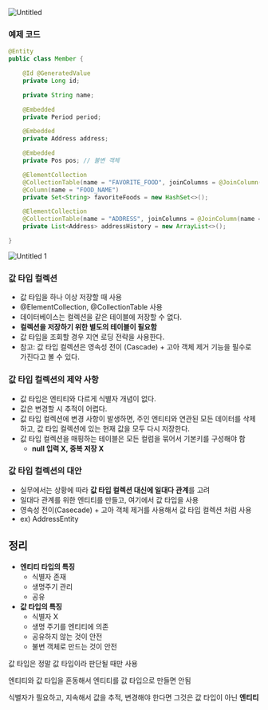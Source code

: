 ![Untitled](https://user-images.githubusercontent.com/72686708/139002378-dbe01a9a-47f6-422f-83e2-fe1232c21d20.png)

### 예제 코드

```java
@Entity
public class Member {

    @Id @GeneratedValue
    private Long id;

    private String name;

    @Embedded
    private Period period;

    @Embedded
    private Address address;

    @Embedded
    private Pos pos; // 불변 객체

    @ElementCollection
    @CollectionTable(name = "FAVORITE_FOOD", joinColumns = @JoinColumn(name = "MEMBER_ID"))
    @Column(name = "FOOD_NAME")
    private Set<String> favoriteFoods = new HashSet<>();

    @ElementCollection
    @CollectionTable(name = "ADDRESS", joinColumns = @JoinColumn(name = "MEMBER_ID"))
    private List<Address> addressHistory = new ArrayList<>();

}
```

![Untitled 1](https://user-images.githubusercontent.com/72686708/139002391-05efc5dd-48cb-4829-8a5c-b2a98bc9adc6.png)

### 값 타입 컬렉션

- 값 타입을 하나 이상 저장할 때 사용
- @ElementCollection, @CollectionTable 사용
- 데이터베이스는 컬렉션을 같은 테이블에 저장할 수 없다.
- **컬렉션을 저장하기 위한 별도의 테이블이 필요함**
- 값 타입을 조회할 경우 지연 로딩 전략을 사용한다.
- 참고: 값 타입 컬렉션은 영속성 전이 (Cascade) + 고아 객체 제거 기능을 필수로 가진다고 볼 수 있다.

### 값 타입 컬렉션의 제약 사항

- 값 타입은 엔티티와 다르게 식별자 개념이 없다.
- 값은 변경할 시 추적이 어렵다.
- 값 타입 컬렉션에 변경 사항이 발생하면, 주인 엔티티와 연관된 모든 데이터를 삭제하고, 값 타입 컬렉션에 있는 현재 값을 모두 다시 저장한다.
- 값 타입 컬렉션을 매핑하는 테이블은 모든 컬럼을 묶어서 기본키를 구성해야 함
    - **null 입력 X, 중복 저장 X**

### 값 타입 컬렉션의 대안

- 실무에서는 상황에 따라 **값 타입 컬렉션 대신에 일대다 관계**를 고려
- 일대다 관계를 위한 엔티티를 만들고, 여기에서 값 타입을 사용
- 영속성 전이(Casecade) + 고아 객체 제거를 사용해서 값 타입 컬렉션 처럼 사용
- ex) AddressEntity

## 정리

- **엔티티 타입의 특징**
    - 식별자 존재
    - 생명주기 관리
    - 공유
- **값 타입의 특징**
    - 식별자 X
    - 생명 주기를 엔티티에 의존
    - 공유하지 않는 것이 안전
    - 불변 객체로 만드는 것이 안전

값 타입은 정말 값 타입이라 판단될 때만 사용

엔티티와 값 타입을 혼동해서 엔티티를 값 타입으로 만들면 안됨

식별자가 필요하고, 지속해서 값을 추적, 변경해야 한다면 그것은 값 타입이 아닌 **엔티티**
